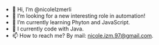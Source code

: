 - 👋 Hi, I’m @nicoleIzmerli
- 👀 I’m looking for a new interesting role in automation!
- 🌱 I’m currently learning Phyton and JavaScript.
- 💞️ I currently code with Java.
- 📫 How to reach me? By mail: nicole.izm.97@gmail.com.

<!---
nicoleIzmerli/nicoleIzmerli is a ✨ special ✨ repository because its `README.md` (this file) appears on your GitHub profile.
You can click the Preview link to take a look at your changes.
--->
